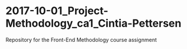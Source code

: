 # 2017-10-01_Project-Methodology_ca1_Cintia-Pettersen
Repository for the Front-End Methodology course assignment
